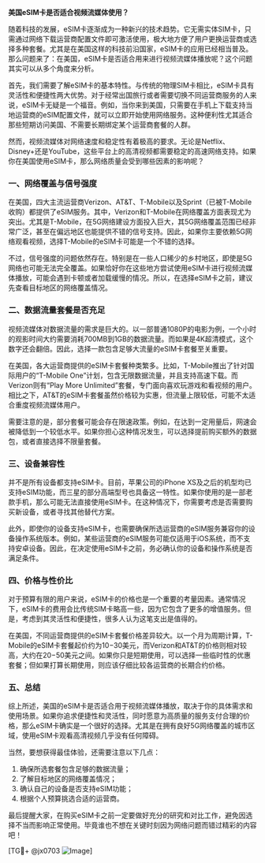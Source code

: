 **美国eSIM卡是否适合视频流媒体使用？**

随着科技的发展，eSIM卡逐渐成为一种新兴的技术趋势。它无需实体SIM卡，只需通过网络下载运营商配置文件即可激活使用，极大地方便了用户更换运营商或选择多种套餐。尤其是在美国这样的科技前沿国家，eSIM卡的应用已经相当普及。那么问题来了：在美国，eSIM卡是否适合用来进行视频流媒体播放呢？这个问题其实可以从多个角度来分析。

首先，我们需要了解eSIM卡的基本特性。与传统的物理SIM卡相比，eSIM卡具有灵活性和便捷性两大优势。对于经常出国旅行或者需要切换不同运营商服务的人来说，eSIM卡无疑是一个福音。例如，当你来到美国，只需要在手机上下载支持当地运营商的eSIM配置文件，就可以立即开始使用网络服务。这种便利性尤其适合那些短期访问美国、不需要长期绑定某个运营商套餐的人群。

然而，视频流媒体对网络速度和稳定性有着极高的要求。无论是Netflix、Disney+还是YouTube，这些平台上的高清视频都需要稳定的高速网络支持。如果你在美国使用eSIM卡，那么网络质量会受到哪些因素的影响呢？

### 一、网络覆盖与信号强度

在美国，四大主流运营商Verizon、AT&T、T-Mobile以及Sprint（已被T-Mobile收购）都提供了eSIM服务。其中，Verizon和T-Mobile在网络覆盖方面表现尤为突出。尤其是T-Mobile，在5G网络建设方面投入巨大，其5G网络覆盖范围已经非常广泛，甚至在偏远地区也能提供不错的信号支持。因此，如果你主要依赖5G网络观看视频，选择T-Mobile的eSIM卡可能是一个不错的选择。

不过，信号强度的问题依然存在。特别是在一些人口稀少的乡村地区，即使是5G网络也可能无法完全覆盖。如果恰好你在这些地方尝试使用eSIM卡进行视频流媒体播放，可能会遇到卡顿或者加载缓慢的情况。所以，在选择eSIM卡之前，建议先查看目标地区的网络覆盖情况。

### 二、数据流量套餐是否充足

视频流媒体对数据流量的需求是巨大的。以一部普通1080P的电影为例，一个小时的观影时间大约需要消耗700MB到1GB的数据流量。而如果是4K超清模式，这个数字还会翻倍。因此，选择一款包含足够大流量的eSIM卡套餐至关重要。

在美国，各大运营商提供的eSIM卡套餐种类繁多。比如，T-Mobile推出了针对国际用户的“T-Mobile One”计划，包含无限数据流量，并且支持高速下载。而Verizon则有“Play More Unlimited”套餐，专门面向喜欢玩游戏和看视频的用户。相比之下，AT&T的eSIM卡套餐虽然价格较为实惠，但流量上限较低，可能不太适合重度视频流媒体用户。

需要注意的是，部分套餐可能会存在限速政策。例如，在达到一定用量后，网速会被降低到一个较低水平。如果你担心这种情况发生，可以选择提前购买额外的数据包，或者直接选择不限量套餐。

### 三、设备兼容性

并不是所有设备都支持eSIM卡。目前，苹果公司的iPhone XS及之后的机型均已支持eSIM功能，而三星的部分高端型号也具备这一特性。如果你使用的是一部老款手机，那么可能无法直接使用eSIM卡。在这种情况下，你需要考虑是否需要购买新设备，或者寻找其他替代方案。

此外，即使你的设备支持eSIM卡，也需要确保所选运营商的eSIM服务兼容你的设备操作系统版本。例如，某些运营商的eSIM服务可能仅适用于iOS系统，而不支持安卓设备。因此，在决定使用eSIM卡之前，务必确认你的设备和操作系统是否满足条件。

### 四、价格与性价比

对于预算有限的用户来说，eSIM卡的价格也是一个重要的考量因素。通常情况下，eSIM卡的费用会比传统SIM卡略高一些，因为它包含了更多的增值服务。但是，考虑到其灵活性和便捷性，很多人认为这笔支出是值得的。

在美国，不同运营商提供的eSIM卡套餐价格差异较大。以一个月为周期计算，T-Mobile的eSIM卡套餐起价约为$10-$30美元，而Verizon和AT&T的价格则相对较高，大约在$20-$50美元之间。如果你只是短期使用，可以选择一些临时性的优惠套餐；但如果打算长期使用，则应该仔细比较各运营商的长期合约价格。

### 五、总结

综上所述，美国的eSIM卡是否适合用于视频流媒体播放，取决于你的具体需求和使用场景。如果你追求便捷性和灵活性，同时愿意为高质量的服务支付合理的价格，那么eSIM卡确实是一个很好的选择。尤其是在拥有良好5G网络覆盖的城市区域，使用eSIM卡观看高清视频几乎没有任何障碍。

当然，要想获得最佳体验，还需要注意以下几点：
1. 确保所选套餐包含足够的数据流量；
2. 了解目标地区的网络覆盖情况；
3. 确认自己的设备是否支持eSIM功能；
4. 根据个人预算挑选合适的运营商。

最后提醒大家，在购买eSIM卡之前一定要做好充分的研究和对比工作，避免因选择不当而影响正常使用。毕竟谁也不想在关键时刻因为网络问题而错过精彩的内容吧！

[TG💪+ @jx0703 ![Image](https://github.com/user-attachments/assets/dbca1d08-cadb-493c-b0ec-ad6f7a83f270)]